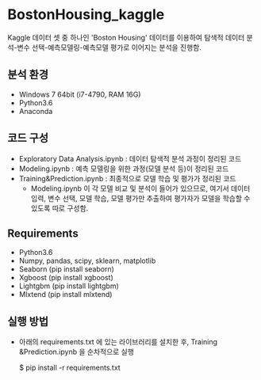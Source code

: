 # BostonHousing_kaggle

Kaggle 데이터 셋 중 하나인 'Boston Housing' 데이터를 이용하여 탐색적 데이터 분석-변수 선택-예측모델링-예측모델 평가로 이어지는 분석을 진행함.

## 분석 환경
- Windows 7 64bit (i7-4790, RAM 16G)
- Python3.6
- Anaconda

## 코드 구성
- Exploratory Data Analysis.ipynb : 데이터 탐색적 분석 과정이 정리된 코드
- Modeling.ipynb : 예측 모델링을 위한 과정(모델 분석 등)이 정리된 코드
- Training&Prediction.ipynb : 최종적으로 모델 학습 및 평가가 정리된 코드
  - Modeling.ipynb 이 각 모델 비교 및 분석이 들어가 있으므로, 여기서 데이터 입력, 변수 선택, 모델 학습, 모델 평가만 추출하여 평가자가 모델을 학습할 수 있도록 따로 구성함. 
  
## Requirements
- Python3.6
- Numpy, pandas, scipy, sklearn, matplotlib
- Seaborn (pip install seaborn)
- Xgboost (pip install xgboost)
- Lightgbm (pip install lightgbm)
- Mlxtend (pip install mlxtend)

## 실행 방법
- 아래의 requirements.txt 에 있는 라이브러리를 설치한 후, Training &Prediction.ipynb 을 순차적으로 실행 

   $ pip install -r requirements.txt 
